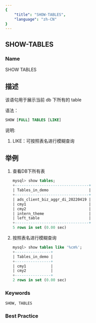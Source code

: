 ```yaml
---
{
    "title": "SHOW-TABLES",
    "language": "zh-CN"
}
---
```


<!--
Licensed to the Apache Software Foundation (ASF) under one
or more contributor license agreements.  See the NOTICE file
distributed with this work for additional information
regarding copyright ownership.  The ASF licenses this file
to you under the Apache License, Version 2.0 (the
"License"); you may not use this file except in compliance
with the License.  You may obtain a copy of the License at

  http://www.apache.org/licenses/LICENSE-2.0

Unless required by applicable law or agreed to in writing,
software distributed under the License is distributed on an
"AS IS" BASIS, WITHOUT WARRANTIES OR CONDITIONS OF ANY
KIND, either express or implied.  See the License for the
specific language governing permissions and limitations
under the License.
-->

## SHOW-TABLES

### Name 

SHOW TABLES

## 描述

该语句用于展示当前 db 下所有的 table

语法：

```sql
SHOW [FULL] TABLES [LIKE]
```

说明:

1. LIKE：可按照表名进行模糊查询

## 举例

 1. 查看DB下所有表
    
     ```sql
     mysql> show tables;
     +---------------------------------+
     | Tables_in_demo                  |
     +---------------------------------+
     | ads_client_biz_aggr_di_20220419 |
     | cmy1                            |
     | cmy2                            |
     | intern_theme                    |
     | left_table                      |
     +---------------------------------+
     5 rows in set (0.00 sec)
     ```

2. 按照表名进行模糊查询

   ```sql
   mysql> show tables like '%cm%';
   +----------------+
   | Tables_in_demo |
   +----------------+
   | cmy1           |
   | cmy2           |
   +----------------+
   2 rows in set (0.00 sec)
   ```

### Keywords

    SHOW, TABLES

### Best Practice

